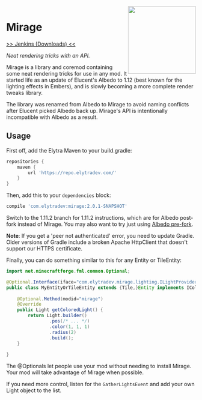 <img src="https://raw.githubusercontent.com/elytra/Mirage/1.12/doc/logo.png" align="right" width="180px"/>

# Mirage

[>> Jenkins (Downloads) <<](https://ci.elytradev.com/job/elytra/job/Mirage/)

*Neat rendering tricks with an API.*

Mirage is a library and coremod containing some neat rendering tricks for use in
any mod. It started life as an update of Elucent's Albedo to 1.12 (best known for
the lighting effects in Embers), and is slowly becoming a more complete render
tweaks library.

The library was renamed from Albedo to Mirage to avoid naming conflicts after
Elucent picked Albedo back up. Mirage's API is intentionally incompatible with
Albedo as a result.

## Usage

First off, add the Elytra Maven to your build.gradle:

```gradle
repositories {
	maven {
		url 'https://repo.elytradev.com/'
	}
}
```

Then, add this to your `dependencies` block:

```gradle
compile 'com.elytradev:mirage:2.0.1-SNAPSHOT'
```

Switch to the 1.11.2 branch for 1.11.2 instructions, which are for Albedo
post-fork instead of Mirage. You may also want to try just using
[Albedo pre-fork](https://github.com/elucent/Albedo).

**Note**: If you get a 'peer not authenticated' error, you need to update
Gradle. Older versions of Gradle include a broken Apache HttpClient that doesn't
support our HTTPS certificate.

Finally, you can do something similar to this for any Entity or TileEntity:

```java
import net.minecraftforge.fml.common.Optional;

@Optional.Interface(iface="com.elytradev.mirage.lighting.ILightProvider", modid="mirage")
public class MyEntityOrTileEntity extends {Tile,}Entity implements IColoredLight {
	
	@Optional.Method(modid="mirage")
	@Override
	public Light getColoredLight() {
		return Light.builder()
				.pos(/* ... */)
				.color(1, 1, 1)
				.radius(2)
				.build();
	}
	
}

```

The @Optionals let people use your mod without needing to install Mirage.
Your mod will take advantage of Mirage when possible.

If you need more control, listen for the `GatherLightsEvent` and add your own
Light object to the list.
